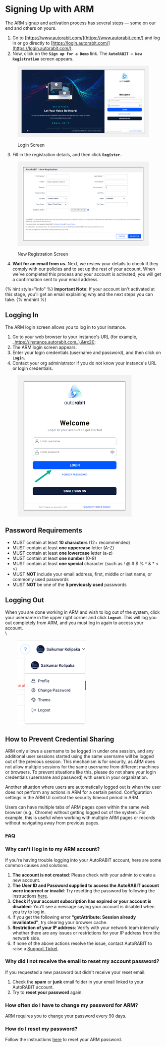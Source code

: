# Signing Up with ARM

The ARM signup and activation process has several steps — some on our end and others on yours.&#x20;

1. Go to [https://www.autorabit.com/](https://www.autorabit.com/) and log in or go directly to [https://login.autorabit.com/](https://login.autorabit.com/).
2. Now, click on the **`Sign up for a Demo`** link. The **`AutoRABIT – New Registration`** screen appears.

<figure><img src="../../../../.gitbook/assets/image (37) (2).png" alt="" width="563"><figcaption><p>Login Screen</p></figcaption></figure>

3. Fill in the registration details, and then click **`Register.`**

<figure><img src="../../../../.gitbook/assets/image (1) (3).png" alt="" width="563"><figcaption><p>New Registration Screen</p></figcaption></figure>

4. **Wait for an email from us.** Next, we review your details to check if they comply with our policies and to set up the rest of your account. When we've completed this process and your account is activated, you will get a confirmation sent to your email address.&#x20;

{% hint style="info" %}
**Important Note:** If your account isn't activated at this stage, you'll get an email explaining why and the next steps you can take.
{% endhint %}

## Logging In <a href="#logging-in" id="logging-in"></a>

The ARM login screen allows you to log in to your instance.

1. Go to your web browser to your instance's URL (for example, _https://instance.autorabit.com_).&#x20;
2. The ARM login screen appears.&#x20;
3. Enter your login credentials (username and password), and then click on **`Login.`**
4. Contact your org administrator if you do not know your instance's URL or login credentials.

<figure><img src="../../../../.gitbook/assets/image (2) (3).png" alt="" width="368"><figcaption></figcaption></figure>

## Password Requirements

* MUST contain at least **10 characters** (12+ recommended)
* MUST contain at least **one uppercase** letter (A-Z)
* MUST contain at least **one lowercase** letter (a-z)
* MUST contain at least **one number** (0-9)
* MUST contain at least **one special** character (such as ! @ # $ % ^ & \* < >)
* MUST **NOT** include your email address, first, middle or last name, or commonly used passwords
* MUST **NOT** be one of the **5 previously used** passwords

## Logging Out <a href="#logging-out" id="logging-out"></a>

When you are done working in ARM and wish to log out of the system, click your username in the upper right corner and click **`Logout`**. This will log you out completely from ARM, and you must log in again to access your account.\
\


<figure><img src="../../../../.gitbook/assets/image (4).png" alt=""><figcaption></figcaption></figure>

## How to Prevent Credential Sharing <a href="#automatic-logout" id="automatic-logout"></a>

ARM only allows a username to be logged in under one session, and any additional user sessions started using the same username will be logged out of the previous session. This mechanism is for security, as ARM does not allow multiple sessions for the same username from different machines or browsers. To prevent situations like this, please do not share your login credentials (username and password) with users in your organization.

Another situation where users are automatically logged out is when the user does not perform any actions in ARM for a certain period. Configuration settings in the ARM UI control the security timeout period in ARM.&#x20;

Users can have multiple tabs of ARM pages open within the same web browser (e.g., Chrome) without getting logged out of the system. For example, this is useful when working with multiple ARM pages or records without navigating away from previous pages.

### FAQ

### Why can't I log in to my ARM account? <a href="#unable-to-login-into-my-arm-account" id="unable-to-login-into-my-arm-account"></a>

If you're having trouble logging into your AutoRABIT account, here are some common causes and solutions.

1. **The account is not created**: Please check with your admin to create a new account.
2. **The User ID and Password supplied to access the AutoRABIT account were incorrect or invalid**: Try resetting the password by following the instructions [here](https://knowledgebase.autorabit.com/product-guides/arm/arm-administration/user-management/reset-account-password).
3. **Check if your account subscription has expired or your account is disabled**: You'll see a message saying your account is disabled when you try to log in.
4. If you get the following error **“getAttribute: Session already invalidated"**, try clearing your browser cache.
5. **Restriction of your IP address**: Verify with your network team internally whether there are any issues or restrictions for your IP address from the network side.
6. If none of the above actions resolve the issue, contact AutoRABIT to raise a [Support Ticket](https://support.autorabit.com/portal/en/home).

### Why did I not receive the email to reset my account password? <a href="#not-receiving-email-to-reset-your-account-password" id="not-receiving-email-to-reset-your-account-password"></a>

If you requested a new password but didn't receive your reset email:

1. Check the **spam** or **junk** email folder in your email linked to your AutoRABIT account.
2. Try to **reset your password** again.

### How often do I have to change my password for ARM? <a href="#how-often-do-i-have-to-change-my-password-for-the-arm-application" id="how-often-do-i-have-to-change-my-password-for-the-arm-application"></a>

ARM requires you to change your password every 90 days.&#x20;

### How do I reset my password?&#x20;

Follow the instructions [here](../../../arm/arm-administration/user-management/reset-account-password.md) to reset your ARM password.









